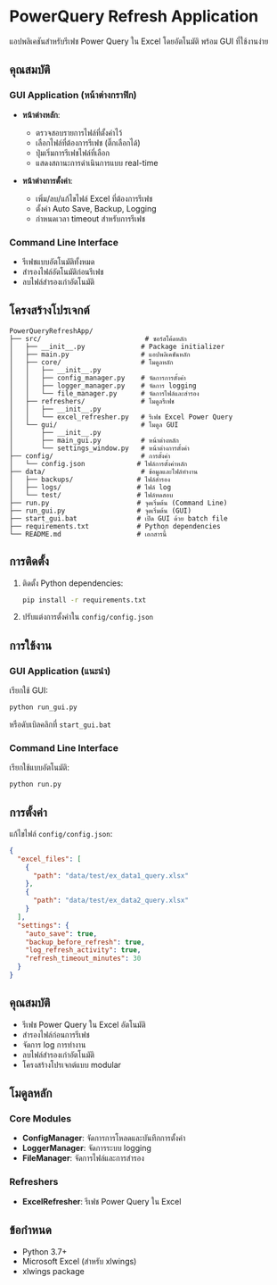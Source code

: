 # PowerQuery Refresh Application

แอปพลิเคชันสำหรับรีเฟช Power Query ใน Excel โดยอัตโนมัติ พร้อม GUI ที่ใช้งานง่าย

## คุณสมบัติ

### GUI Application (หน้าต่างกราฟิก)
- **หน้าต่างหลัก**: 
  - ตรวจสอบรายการไฟล์ที่ตั้งค่าไว้
  - เลือกไฟล์ที่ต้องการรีเฟช (ติ๊กเลือกได้)
  - ปุ่มเริ่มการรีเฟชไฟล์ที่เลือก
  - แสดงสถานะการดำเนินการแบบ real-time
  
- **หน้าต่างการตั้งค่า**:
  - เพิ่ม/ลบ/แก้ไขไฟล์ Excel ที่ต้องการรีเฟช
  - ตั้งค่า Auto Save, Backup, Logging
  - กำหนดเวลา timeout สำหรับการรีเฟช

### Command Line Interface
- รีเฟชแบบอัตโนมัติทั้งหมด
- สำรองไฟล์อัตโนมัติก่อนรีเฟช
- ลบไฟล์สำรองเก่าอัตโนมัติ

## โครงสร้างโปรเจกต์

```
PowerQueryRefreshApp/
├── src/                          # ซอร์สโค้ดหลัก
│   ├── __init__.py              # Package initializer
│   ├── main.py                  # แอปพลิเคชันหลัก
│   ├── core/                    # โมดูลหลัก
│   │   ├── __init__.py
│   │   ├── config_manager.py    # จัดการการตั้งค่า
│   │   ├── logger_manager.py    # จัดการ logging
│   │   └── file_manager.py      # จัดการไฟล์และสำรอง
│   ├── refreshers/              # โมดูลรีเฟช
│   │   ├── __init__.py
│   │   └── excel_refresher.py   # รีเฟช Excel Power Query
│   └── gui/                     # โมดูล GUI
│       ├── __init__.py
│       ├── main_gui.py          # หน้าต่างหลัก
│       └── settings_window.py   # หน้าต่างการตั้งค่า
├── config/                      # การตั้งค่า
│   └── config.json             # ไฟล์การตั้งค่าหลัก
├── data/                        # ข้อมูลและไฟล์ทำงาน
│   ├── backups/                # ไฟล์สำรอง
│   ├── logs/                   # ไฟล์ log
│   └── test/                   # ไฟล์ทดสอบ
├── run.py                      # จุดเริ่มต้น (Command Line)
├── run_gui.py                  # จุดเริ่มต้น (GUI)
├── start_gui.bat               # เปิด GUI ด้วย batch file
├── requirements.txt            # Python dependencies
└── README.md                   # เอกสารนี้
```

## การติดตั้ง

1. ติดตั้ง Python dependencies:
   ```bash
   pip install -r requirements.txt
   ```

2. ปรับแต่งการตั้งค่าใน `config/config.json`

## การใช้งาน

### GUI Application (แนะนำ)
เรียกใช้ GUI:
```bash
python run_gui.py
```

หรือดับเบิลคลิกที่ `start_gui.bat`

### Command Line Interface
เรียกใช้แบบอัตโนมัติ:
```bash
python run.py
```

## การตั้งค่า

แก้ไขไฟล์ `config/config.json`:
```json
{
  "excel_files": [
    {
      "path": "data/test/ex_data1_query.xlsx"
    },
    {
      "path": "data/test/ex_data2_query.xlsx"
    }
  ],
  "settings": {
    "auto_save": true,
    "backup_before_refresh": true,
    "log_refresh_activity": true,
    "refresh_timeout_minutes": 30
  }
}
```

## คุณสมบัติ

- รีเฟช Power Query ใน Excel อัตโนมัติ
- สำรองไฟล์ก่อนการรีเฟช
- จัดการ log การทำงาน
- ลบไฟล์สำรองเก่าอัตโนมัติ
- โครงสร้างโปรเจกต์แบบ modular

## โมดูลหลัก

### Core Modules
- **ConfigManager**: จัดการการโหลดและบันทึกการตั้งค่า
- **LoggerManager**: จัดการระบบ logging
- **FileManager**: จัดการไฟล์และการสำรอง

### Refreshers
- **ExcelRefresher**: รีเฟช Power Query ใน Excel

## ข้อกำหนด

- Python 3.7+
- Microsoft Excel (สำหรับ xlwings)
- xlwings package
